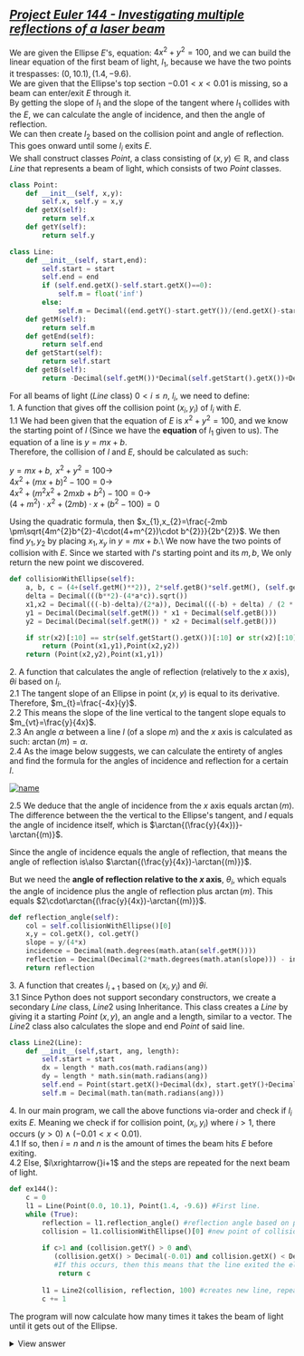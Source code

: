 ## [*Project Euler 144 - Investigating multiple reflections of a laser beam*](https://projecteuler.net/problem=144 "Go to problem page.")
We are given the Ellipse $E$'s, equation: $4x^{2}+y^{2}=100$, and we can build the linear equation of the first beam of light, $l_{1}$, because we have the two points it trespasses: $(0,10.1),(1.4,-9.6)$.  
We are given that the Ellipse's top section $-0.01 < x < 0.01$ is missing, so a beam can enter/exit $E$ through it.  
By getting the slope of $l_{1}$ and the slope of the tangent where $l_{1}$ collides with the $E$, we can calculate the angle of incidence, and then the angle of reflection.  
We can then create $l_{2}$ based on the collision point and angle of reflection. This goes onward until some $l_{i}$ exits $E$.  
We shall construct classes $Point$, a class consisting of $(x,y)\in\mathbb{R}$, and class $Line$ that represents a beam of light, which consists of two $Point$ classes.  
```python
class Point:
    def __init__(self, x,y):
        self.x, self.y = x,y
    def getX(self):
        return self.x
    def getY(self):
        return self.y

class Line:
    def __init__(self, start,end):
        self.start = start
        self.end = end
        if (self.end.getX()-self.start.getX()==0):
            self.m = float('inf')
        else:
            self.m = Decimal((end.getY()-start.getY())/(end.getX()-start.getX()))
    def getM(self):
        return self.m
    def getEnd(self):
        return self.end
    def getStart(self):
        return self.start
    def getB(self):
        return -Decimal(self.getM())*Decimal(self.getStart().getX())+Decimal(self.getStart().getY())
```

For all beams of light ($Line$ class) $0 < i\leq n$, $l_{i}$, we need to define:  
$1. \text{ }\text{ }\text{ }$ A function that gives off the collision point $(x_{i},y_{i})$ of $l_{i}$ with $E$.  
$\text{ }\text{ }\text{ }1.1 \text{ }\text{ }\text{ }$ We had been given that the equation of $E$ is $x^2+y^2=100$,
and we know the starting point of $l$ (Since we have the **equation** of $l_{1}$ given to us). The equation of a line is $y=mx+b$.  
Therefore, the collision of $l$ and $E$, should be calculated as such:  

$y=mx+b, \text{ } x^2+y^2=100 \rightarrow$  
$4x^{2}+(mx+b)^2-100=0\rightarrow$  
$\text{ }4x^{2}+(m^{2}x^{2} +2mxb+b^{2})-100=0\rightarrow$  
$(4+m^2)\cdot x^{2}+(2mb)\cdot x + (b^{2}-100)=0$  

Using the quadratic formula, then $x_{1},x_{2}=\frac{-2mb \pm\sqrt{4m^{2}b^{2}-4\cdot(4+m^{2})\cdot b^{2}}}{2b^{2}}$. We then find $y_{1},y_{2}$ by placing $x_{1},x_{y}$ in $y=mx+b$.\\ We now have the two points of collision with $E$. Since we started with $l$'s starting point and its $m,b$,
We only return the new point we discovered.  

```python
def collisionWithEllipse(self):
    a, b, c = (4+(self.getM()**2)), 2*self.getB()*self.getM(), (self.getB()**2)-100
    delta = Decimal(((b**2)-(4*a*c)).sqrt())
    x1,x2 = Decimal(((-b)-delta)/(2*a)), Decimal(((-b) + delta) / (2 * a))
    y1 = Decimal(Decimal(self.getM()) * x1 + Decimal(self.getB()))
    y2 = Decimal(Decimal(self.getM()) * x2 + Decimal(self.getB()))

    if str(x2)[:10] == str(self.getStart().getX())[:10] or str(x2)[:10] == str(self.getEnd().getX())[:10]:
        return (Point(x1,y1),Point(x2,y2))
    return (Point(x2,y2),Point(x1,y1))
```
  

$2. \text{ }\text{ }\text{ }$ A function that calculates the angle of reflection (relatively to the $x$ axis), $\theta{i}$ based on $l_{i}$.  
$\text{ }\text{ }\text{ }2.1 \text{ }\text{ }\text{ }$ The tangent slope of an Ellipse in point $(x,y)$ is equal to its derivative. Therefore, $m_{t}=\frac{-4x}{y}$.  
$\text{ }\text{ }\text{ }2.2 \text{ }\text{ }\text{ }$ This means the slope of the line vertical to the tangent slope equals to $m_{vt}=\frac{y}{4x}$.  
$\text{ }\text{ }\text{ }2.3 \text{ }\text{ }\text{ }$ An angle $\alpha$ between a line $l$ (of a slope $m$) and the $x$ axis is calculated as such: $\arctan{(m)}=\alpha$.  
$\text{ }\text{ }\text{ }2.4 \text{ }\text{ }\text{ }$ As the image below suggests, we can calculate the entirety of angles and find the formula for the angles of incidence and reflection for a certain $l$.  
    
[![name](https://media.giphy.com/media/gH1v834xzKMLNKZExk/giphy.gif)]()

$2.5 \text{ }\text{ }\text{ }$ We deduce that the angle of incidence from the $x$ axis equals $\arctan{(m)}$.  
The difference between the the vertical to the Ellipse's tangent, and $l$ equals the angle of incidence itself, which is $\arctan{(\frac{y}{4x})}-\arctan{(m)}$.  

Since the angle of incidence equals the angle of reflection, that means the angle of reflection is\\also $\arctan{(\frac{y}{4x})-\arctan{(m)}}$.  

But we need the **angle of reflection relative to the $x$ axis**, $\theta_{i}$, which equals the angle of incidence plus the angle of reflection plus $\arctan{(m)}$. This equals $2\cdot\arctan{(\frac{y}{4x})-\arctan{(m)}}$.

```python
def reflection_angle(self):
    col = self.collisionWithEllipse()[0]
    x,y = col.getX(), col.getY()
    slope = y/(4*x)
    incidence = Decimal(math.degrees(math.atan(self.getM())))
    reflection = Decimal(Decimal(2*math.degrees(math.atan(slope))) - incidence)
    return reflection
```

$3. \text{ }\text{ }\text{ }$ A function that creates $l_{i+1}$ based on $(x_{i},y_{i})$ and $\theta{i}$.  
$\text{ }\text{ }\text{ }3.1 \text{ }\text{ }\text{ }$ Since Python does not support secondary constructors, we create a secondary $Line$ class, $Line2$ using Inheritance. This class creates a $Line$ by giving it a starting $Point$ $(x,y)$, an angle and a length, similar to a vector. The $Line2$ class also calculates the slope and end $Point$ of said line.  
  
```python
class Line2(Line):
    def __init__(self,start, ang, length):
        self.start = start
        dx = length * math.cos(math.radians(ang))
        dy = length * math.sin(math.radians(ang))
        self.end = Point(start.getX()+Decimal(dx), start.getY()+Decimal(dy))
        self.m = Decimal(math.tan(math.radians(ang)))
```

$4. \text{ }\text{ }\text{ }$ In our main program, we call the above functions via-order and check if $l_{i}$ exits $E$. Meaning we check if for collision point, $(x_{i}, y_{i})$ where $i > 1$, there occurs $(y > 0)\land (-0.01 < x < 0.01)$.  
$\text{ }\text{ }\text{ }4.1 \text{ }\text{ }\text{ }$ If so, then $i=n$ and $n$ is the amount of times the beam hits $E$ before exiting.  
$\text{ }\text{ }\text{ }4.2 \text{ }\text{ }\text{ }$ Else, $i\xrightarrow{}i+1$ and the steps are repeated for the next beam of light.  

```python
def ex144():
    c = 0
    l1 = Line(Point(0.0, 10.1), Point(1.4, -9.6)) #First line.
    while (True):
        reflection = l1.reflection_angle() #reflection angle based on prev line in the loop.
        collision = l1.collisionWithEllipse()[0] #new point of collision with ellipse based on prev line in the loop.
        
        if c>1 and (collision.getY() > 0 and\
           (collision.getX() > Decimal(-0.01) and collision.getX() < Decimal(0.01))):
           #If this occurs, then this means that the line exited the ellipse.
            return c 
            
        l1 = Line2(collision, reflection, 100) #creates new line, repeats loop for new line.
        c += 1
```
The program will now calculate how many times it takes the beam of light until it gets out of the Ellipse.  
  
<details>
  <summary>View answer</summary>  


The program calculates that it takes the beam of light $354$ tries until it gets out of the $E$.  
It takes the computer a total of $0.019612$ seconds this compute the answer.  
  
<img src="https://media.giphy.com/media/XUZqKrHb3uqouTpddh/giphy.gif">
</details>
